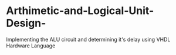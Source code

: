 # Arthimetic-and-Logical-Unit-Design-
Implementing the ALU circuit and determining it's delay using VHDL Hardware Language
